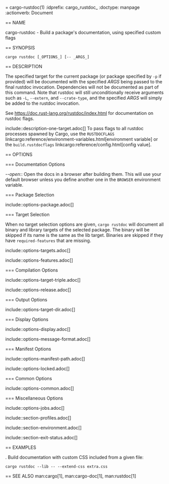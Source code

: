 = cargo-rustdoc(1)
:idprefix: cargo_rustdoc_
:doctype: manpage
:actionverb: Document

== NAME

cargo-rustdoc - Build a package's documentation, using specified custom flags

== SYNOPSIS

`cargo rustdoc [_OPTIONS_] [-- _ARGS_]`

== DESCRIPTION

The specified target for the current package (or package specified by `-p` if
provided) will be documented with the specified _ARGS_ being passed to the
final rustdoc invocation. Dependencies will not be documented as part of this
command. Note that rustdoc will still unconditionally receive arguments such
as `-L`, `--extern`, and `--crate-type`, and the specified _ARGS_ will simply
be added to the rustdoc invocation.

See https://doc.rust-lang.org/rustdoc/index.html for documentation on rustdoc
flags.

include::description-one-target.adoc[]
To pass flags to all rustdoc processes spawned by Cargo, use the
`RUSTDOCFLAGS` linkcargo:reference/environment-variables.html[environment variable]
or the `build.rustdocflags` linkcargo:reference/config.html[config value].

== OPTIONS

=== Documentation Options

*--open*::
    Open the docs in a browser after building them. This will use your default
    browser unless you define another one in the `BROWSER` environment
    variable.

=== Package Selection

include::options-package.adoc[]

=== Target Selection

When no target selection options are given, `cargo rustdoc` will document all
binary and library targets of the selected package. The binary will be skipped
if its name is the same as the lib target. Binaries are skipped if they have
`required-features` that are missing.

include::options-targets.adoc[]

include::options-features.adoc[]

=== Compilation Options

include::options-target-triple.adoc[]

include::options-release.adoc[]

=== Output Options

include::options-target-dir.adoc[]

=== Display Options

include::options-display.adoc[]

include::options-message-format.adoc[]

=== Manifest Options

include::options-manifest-path.adoc[]

include::options-locked.adoc[]

=== Common Options

include::options-common.adoc[]

=== Miscellaneous Options

include::options-jobs.adoc[]

include::section-profiles.adoc[]

include::section-environment.adoc[]

include::section-exit-status.adoc[]

== EXAMPLES

. Build documentation with custom CSS included from a given file:

    cargo rustdoc --lib -- --extend-css extra.css

== SEE ALSO
man:cargo[1], man:cargo-doc[1], man:rustdoc[1]
